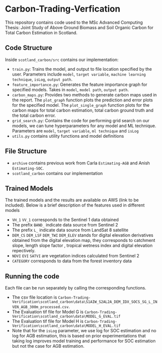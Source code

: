 # Carbon-Trading-Verfication
This repository contains code used to the MSc Advanced Computing Thesis: Joint Study of Above Ground Biomass and Soil Organic Carbon for Total Carbon Estimation in Scotland. 

## Code Structure
Inside `scotland_carbon/src` contains our implementation:
- `train.py`: Trains the model, and output to file location specified by the user. Parameters include `model`, `target variable`, `machine learning technique`, `isLog`, `output path`.
- `feature_importance.py`: Generates the feature importance graph for specified models. Takes in `model`, `model path`, `output path`.
- `carbon_maps.py`: Provides two methods to generate carbon maps used in the report. The `plot_graph` function plots the prediction and error plots for the specified model. The `plot_single_graph` function plots for the carbon maps for total carbon estimation, total carbon ground truth and the total carbon error.
- `grid_search.py`: Contains the code for performing grid search on our models, we can tune hyperparameters for any model and ML technique. Parameters are `model`, `target variable`, `ml technique` and `isLog` 
- `utils.py` contains utility functions and model definitions 


## File Structure
- `archive` contains previous work from Carla `Estimating-AGB` and Anish `Estimating-SOC`.
- `scotland_carbon` contains our implementation

## Trained Models
The trained models and the results are available on AWS (link to be included). Below is a brief description of the features used in different models
- `VH_1` `VV_1` corresponds to the Sentinel 1 data obtained
- The prefix `BAND_` indicate data source from Sentinel 2
- The prefix `L_` indicate data source from LandSat 8 satellite
- `DEM_CS` `DEM_LSF` `DEM_TWI` `DEM_ELEV` stands for digital elevation derivatives obtained from the digital elevation map, they corresponds to catchment slope, length slope factor , tropical wetness index and digital elevation repectively.
- `NDVI` `EVI` `SATVI` are vegetation indices calculated from Sentinel 2
- `CATEGORY` corresponds to data from the forest inventory data

## Running the code
Each file can be run separately by calling the corresponding functions. 
- The csv file location is `Carbon-Trading-Verification\scotland_carbon\data\S1AIW_S2AL2A_DEM_IDX_SOCS_SG_L_INVEN_AGB_300m_processed.csv`.
- The Evaluation tif file for Model G is `Carbon-Trading-Verification\scotland_carbon\data\MODEL_G_EVAL.tif`
- The Evaluation tif file for Model H is `Carbon-Trading-Verification\scotland_carbon\data\MODEL_H_EVAL.tif`
- Note that for the `isLog` parameter, we use log for SOC estimation and no log for AGB estimation, this is based on prior experimentations that taking log improves model training and performance for SOC estimation but not the case for AGB estimation. 
